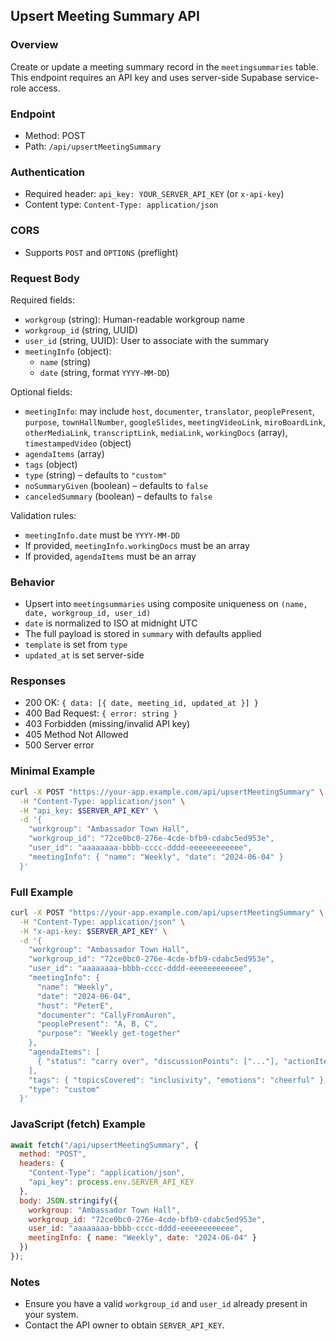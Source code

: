 ## Upsert Meeting Summary API

### Overview
Create or update a meeting summary record in the `meetingsummaries` table. This endpoint requires an API key and uses server-side Supabase service-role access.

### Endpoint
- Method: POST
- Path: `/api/upsertMeetingSummary`

### Authentication
- Required header: `api_key: YOUR_SERVER_API_KEY` (or `x-api-key`)
- Content type: `Content-Type: application/json`

### CORS
- Supports `POST` and `OPTIONS` (preflight)

### Request Body
Required fields:
- `workgroup` (string): Human-readable workgroup name
- `workgroup_id` (string, UUID)
- `user_id` (string, UUID): User to associate with the summary
- `meetingInfo` (object):
  - `name` (string)
  - `date` (string, format `YYYY-MM-DD`)

Optional fields:
- `meetingInfo`: may include `host`, `documenter`, `translator`, `peoplePresent`, `purpose`, `townHallNumber`, `googleSlides`, `meetingVideoLink`, `miroBoardLink`, `otherMediaLink`, `transcriptLink`, `mediaLink`, `workingDocs` (array), `timestampedVideo` (object)
- `agendaItems` (array)
- `tags` (object)
- `type` (string) – defaults to `"custom"`
- `noSummaryGiven` (boolean) – defaults to `false`
- `canceledSummary` (boolean) – defaults to `false`

Validation rules:
- `meetingInfo.date` must be `YYYY-MM-DD`
- If provided, `meetingInfo.workingDocs` must be an array
- If provided, `agendaItems` must be an array

### Behavior
- Upsert into `meetingsummaries` using composite uniqueness on `(name, date, workgroup_id, user_id)`
- `date` is normalized to ISO at midnight UTC
- The full payload is stored in `summary` with defaults applied
- `template` is set from `type`
- `updated_at` is set server-side

### Responses
- 200 OK: `{ data: [{ date, meeting_id, updated_at }] }`
- 400 Bad Request: `{ error: string }`
- 403 Forbidden (missing/invalid API key)
- 405 Method Not Allowed
- 500 Server error

### Minimal Example
```bash
curl -X POST "https://your-app.example.com/api/upsertMeetingSummary" \
  -H "Content-Type: application/json" \
  -H "api_key: $SERVER_API_KEY" \
  -d '{
    "workgroup": "Ambassador Town Hall",
    "workgroup_id": "72ce0bc0-276e-4cde-bfb9-cdabc5ed953e",
    "user_id": "aaaaaaaa-bbbb-cccc-dddd-eeeeeeeeeeee",
    "meetingInfo": { "name": "Weekly", "date": "2024-06-04" }
  }'
```

### Full Example
```bash
curl -X POST "https://your-app.example.com/api/upsertMeetingSummary" \
  -H "Content-Type: application/json" \
  -H "x-api-key: $SERVER_API_KEY" \
  -d '{
    "workgroup": "Ambassador Town Hall",
    "workgroup_id": "72ce0bc0-276e-4cde-bfb9-cdabc5ed953e",
    "user_id": "aaaaaaaa-bbbb-cccc-dddd-eeeeeeeeeeee",
    "meetingInfo": {
      "name": "Weekly",
      "date": "2024-06-04",
      "host": "PeterE",
      "documenter": "CallyFromAuron",
      "peoplePresent": "A, B, C",
      "purpose": "Weekly get-together"
    },
    "agendaItems": [
      { "status": "carry over", "discussionPoints": ["..."], "actionItems": [{ "status": "todo" }] }
    ],
    "tags": { "topicsCovered": "inclusivity", "emotions": "cheerful" },
    "type": "custom"
  }'
```

### JavaScript (fetch) Example
```javascript
await fetch("/api/upsertMeetingSummary", {
  method: "POST",
  headers: {
    "Content-Type": "application/json",
    "api_key": process.env.SERVER_API_KEY
  },
  body: JSON.stringify({
    workgroup: "Ambassador Town Hall",
    workgroup_id: "72ce0bc0-276e-4cde-bfb9-cdabc5ed953e",
    user_id: "aaaaaaaa-bbbb-cccc-dddd-eeeeeeeeeeee",
    meetingInfo: { name: "Weekly", date: "2024-06-04" }
  })
});
```

### Notes
- Ensure you have a valid `workgroup_id` and `user_id` already present in your system.
- Contact the API owner to obtain `SERVER_API_KEY`.

